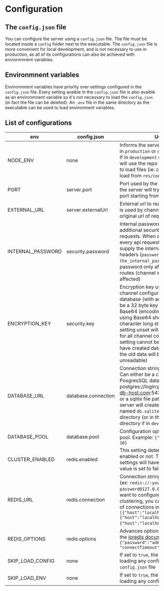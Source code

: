 # Configuration

## The `config.json` file

You can configure the server using a `config.json` file. The file must be located inside a `config` folder next to the executable. The `config.json` file is more convenient for local development, and is not necessary to use in production, as all of its configurations can also be achieved with enviornmnent variables.

## Environmnent variables

Environmnent variables have priority over settings configured in the `config.json` file. Every setting avaible in the `config.json` file is also avaible as an environmnent variable so it's not necessary to load the `config.json` (in fact the file can be deleted). An `.env` file in the same directory as the executable can be used to load environment variables.

## List of configurations

| env               | config.json         | Usage                                                                                                                                                                                                                                                                                                                                                                                                                          |
| ----------------- | ------------------- | ------------------------------------------------------------------------------------------------------------------------------------------------------------------------------------------------------------------------------------------------------------------------------------------------------------------------------------------------------------------------------------------------------------------------------ |
| NODE_ENV          | none                | Informs the server that it is running in `production` or `development` mode. If in `development` mode, the server will use the repo directory structure to load files (ie: config.json will be load from `res/config.json`)                                                                                                                                                                                                    |
| PORT              | server.port         | Port used by the server. If not set, the server will try to find a unused port starting from 3100                                                                                                                                                                                                                                                                                                                              |
| EXTERNAL_URL      | server.externalUrl  | External url to reach the server. This is used by channels to determine to original url of requests for validation                                                                                                                                                                                                                                                                                                             |
| INTERNAL_PASSWORD | security.password   | Internal password to add an additional security requirement to requests. When a password is set, every api request to the server must supply the internal password in their headers (`password`: `the_internal_password`). The internal password only affects the `/api` routes (channel webhooks are not affected)                                                                                                            |
| ENCRYPTION_KEY    | security.key        | Encryption key used to encrypt channel configurations in the database (with aes-256). This must be a 32 byte key encoded using Base64 (encoding a 32 byte key using Base64 should result in a 44 character long string ). Leaving this setting unset will disable encryption for all channel configurations. This setting cannot be changed once you have created data using this key (as the old data will become unreadable) |
| DATABASE_URL      | database.connection | Connection string to the database. Can either be a connection to a PosgresSQL database (ex: postgres://login:password@your-db-host.com:5432/your-db-name) or a sqlite file path. If left unset, the server will create an sqlite database named `db.sqlite` in the `data` directory (or in the `dist/data` directory if in `development` mode)                                                                                 |
| DATABASE_POOL     | database.pool       | Configuration option for connection pool. Example: `{"min": 3, "max": 10}`                                                                                                                                                                                                                                                                                                                                                     |
| CLUSTER_ENABLED   | redis.enabled       | This setting determines if redis is enabled or not. The other redis settings will have no effect if this value is set to false                                                                                                                                                                                                                                                                                                 |
| REDIS_URL         | redis.connection    | Connection string to a redis instance (ex: `redis://:your-password@127.0.0.1:6379`). If you want to configure redis for clustering, you can supply an array of connections instead (ex: `[{"host":"localhost","port":7004},{"host":"localhost","port":7001},{"host":"localhost","port":7002}]`)                                                                                                                                |
| REDIS_OPTIONS     | redis.options       | Advances options for redis. Refer to the [ioredis documentation](https://github.com/luin/ioredis/blob/master/API.md) (ex: `{"password":"admin123", "connectTimeout": 20000})`                                                                                                                                                                                                                                                  |
| SKIP_LOAD_CONFIG  | none                | If set to `true`, the server will skip loading any config from the `config.json` file                                                                                                                                                                                                                                                                                                                                          |
| SKIP_LOAD_ENV     | none                | If set to `true`, the server will skip loading any config from the `.env` file                                                                                                                                                                                                                                                                                                                                                 |
